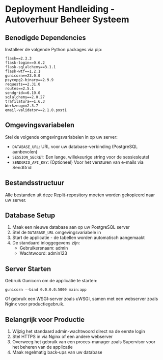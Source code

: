 # Deployment Handleiding - Autoverhuur Beheer Systeem

## Benodigde Dependencies
Installeer de volgende Python packages via pip:

```
flask==2.3.3
flask-login==0.6.2
flask-sqlalchemy==3.1.1
flask-wtf==1.2.1
gunicorn==23.0.0
psycopg2-binary==2.9.9
requests==2.31.0
routes==2.5.1
sendgrid==6.10.0
sqlalchemy==2.0.27
trafilatura==1.6.3
Werkzeug==2.3.7
email-validator==2.1.0.post1
```

## Omgevingsvariabelen
Stel de volgende omgevingsvariabelen in op uw server:

- `DATABASE_URL`: URL voor uw database-verbinding (PostgreSQL aanbevolen)
- `SESSION_SECRET`: Een lange, willekeurige string voor de sessiesleutel
- `SENDGRID_API_KEY`: (Optioneel) Voor het versturen van e-mails via SendGrid

## Bestandsstructuur
Alle bestanden uit deze Replit-repository moeten worden gekopieerd naar uw server.

## Database Setup
1. Maak een nieuwe database aan op uw PostgreSQL server
2. Stel de `DATABASE_URL` omgevingsvariabele in
3. Start de applicatie - de tabellen worden automatisch aangemaakt
4. De standaard inloggegevens zijn:
   - Gebruikersnaam: admin
   - Wachtwoord: admin123

## Server Starten
Gebruik Gunicorn om de applicatie te starten:

```
gunicorn --bind 0.0.0.0:5000 main:app
```

Of gebruik een WSGI-server zoals uWSGI, samen met een webserver zoals Nginx voor productiegebruik.

## Belangrijk voor Productie
1. Wijzig het standaard admin-wachtwoord direct na de eerste login
2. Stel HTTPS in via Nginx of een andere webserver
3. Overweeg het gebruik van een proces-manager zoals Supervisor voor het beheren van de applicatie
4. Maak regelmatig back-ups van uw database